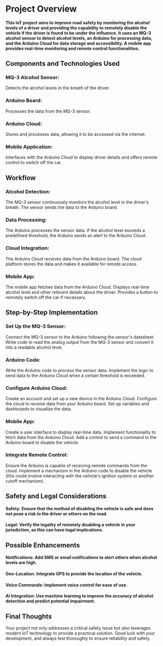 # Project Overview
#### This IoT project aims to improve road safety by monitoring the alcohol levels of a driver and providing the capability to remotely disable the vehicle if the driver is found to be under the influence. It uses an MQ-3 alcohol sensor to detect alcohol levels, an Arduino for processing data, and the Arduino Cloud for data storage and accessibility. A mobile app provides real-time monitoring and remote control functionalities.


## Components and Technologies Used
### MQ-3 Alcohol Sensor:
Detects the alcohol levels in the breath of the driver.
### Arduino Board: 
Processes the data from the MQ-3 sensor.
### Arduino Cloud: 
Stores and processes data, allowing it to be accessed via the internet.
### Mobile Application: 
Interfaces with the Arduino Cloud to display driver details and offers remote control to switch off the car.


## Workflow
### Alcohol Detection:
The MQ-3 sensor continuously monitors the alcohol level in the driver's breath.
The sensor sends the data to the Arduino board.

### Data Processing:
The Arduino processes the sensor data.
If the alcohol level exceeds a predefined threshold, the Arduino sends an alert to the Arduino Cloud.

### Cloud Integration:
The Arduino Cloud receives data from the Arduino board.
The cloud platform stores the data and makes it available for remote access.

### Mobile App:
The mobile app fetches data from the Arduino Cloud.
Displays real-time alcohol level and other relevant details about the driver.
Provides a button to remotely switch off the car if necessary.

## Step-by-Step Implementation
### Set Up the MQ-3 Sensor:
Connect the MQ-3 sensor to the Arduino following the sensor's datasheet.
Write code to read the analog output from the MQ-3 sensor and convert it into a readable alcohol level.

### Arduino Code:
Write the Arduino code to process the sensor data.
Implement the logic to send data to the Arduino Cloud when a certain threshold is exceeded.

### Configure Arduino Cloud:
Create an account and set up a new device in the Arduino Cloud.
Configure the cloud to receive data from your Arduino board.
Set up variables and dashboards to visualize the data.

### Mobile App:
Create a user interface to display real-time data.
Implement functionality to fetch data from the Arduino Cloud.
Add a control to send a command to the Arduino board to disable the vehicle.

### Integrate Remote Control:
Ensure the Arduino is capable of receiving remote commands from the cloud.
Implement a mechanism in the Arduino code to disable the vehicle (this could involve interacting with the vehicle's ignition system or another cutoff mechanism).

## Safety and Legal Considerations

#### Safety: Ensure that the method of disabling the vehicle is safe and does not pose a risk to the driver or others on the road.
#### Legal: Verify the legality of remotely disabling a vehicle in your jurisdiction, as this can have legal implications.

## Possible Enhancements
#### Notifications: Add SMS or email notifications to alert others when alcohol levels are high.
#### Geo-Location: Integrate GPS to provide the location of the vehicle.
#### Voice Commands: Implement voice control for ease of use.
#### AI Integration: Use machine learning to improve the accuracy of alcohol detection and predict potential impairment.

## Final Thoughts
Your project not only addresses a critical safety issue but also leverages modern IoT technology to provide a practical solution. Good luck with your development, and always test thoroughly to ensure reliability and safety.
